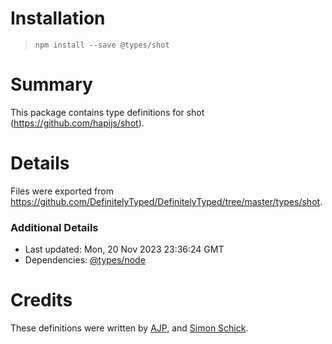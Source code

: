 # Installation
> `npm install --save @types/shot`

# Summary
This package contains type definitions for shot (https://github.com/hapijs/shot).

# Details
Files were exported from https://github.com/DefinitelyTyped/DefinitelyTyped/tree/master/types/shot.

### Additional Details
 * Last updated: Mon, 20 Nov 2023 23:36:24 GMT
 * Dependencies: [@types/node](https://npmjs.com/package/@types/node)

# Credits
These definitions were written by [AJP](https://github.com/AJamesPhillips), and [Simon Schick](https://github.com/SimonSchick).
